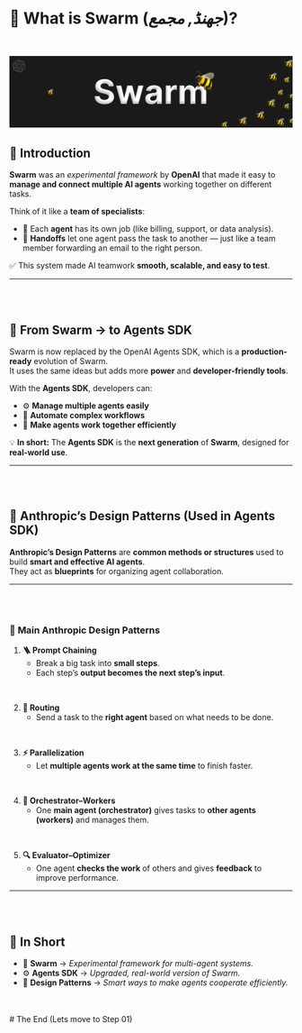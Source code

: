 # 🧠 **What is Swarm (_جھنڈ, مجمع_)?**
<br>

![OpenAI Swarm](images/swarm.png)


## 🚀 **Introduction**

**Swarm** was an *experimental framework* by **OpenAI** that made it easy to **manage and connect multiple AI agents** working together on different tasks.

Think of it like a **team of specialists**:

- 🧾 Each **agent** has its own job (like billing, support, or data analysis).  
- 🔄 **Handoffs** let one agent pass the task to another — just like a team member forwarding an email to the right person.  

✅ This system made AI teamwork **smooth, scalable, and easy to test**.

---
<br>
<br>


## 🔁 **From Swarm → to Agents SDK**

Swarm is now replaced by the OpenAI Agents SDK, which is a **production-ready** evolution of Swarm.  
It uses the same ideas but adds more **power** and **developer-friendly tools**.

With the **Agents SDK**, developers can:

- ⚙️ **Manage multiple agents easily**  
- 🤖 **Automate complex workflows**  
- 🤝 **Make agents work together efficiently**

💡 **In short:** The **Agents SDK** is the **next generation** of **Swarm**, designed for **real-world use**.

---
<br>
<br>



## 🧩 **Anthropic’s Design Patterns (Used in Agents SDK)**

**Anthropic’s Design Patterns** are **common methods or structures** used to build **smart and effective AI agents**.  
They act as **blueprints** for organizing agent collaboration.

---

<br>
<br>


### 🧱 **Main Anthropic Design Patterns**

1. **🪜 Prompt Chaining**  
   - Break a big task into **small steps**.  
   - Each step’s **output becomes the next step’s input**.  
<br>

2. **🧭 Routing**  
   - Send a task to the **right agent** based on what needs to be done.  

<br>

3. **⚡ Parallelization**  
   - Let **multiple agents work at the same time** to finish faster.  

<br>

4. **🎯 Orchestrator–Workers**  
   - One **main agent (orchestrator)** gives tasks to **other agents (workers)** and manages them.  
<br>


5. **🔍 Evaluator–Optimizer**  
   - One agent **checks the work** of others and gives **feedback** to improve performance.  

---


<br>
<br>


## 🧾 **In Short**

- 🧠 **Swarm** → *Experimental framework for multi-agent systems.*  
- ⚙️ **Agents SDK** → *Upgraded, real-world version of Swarm.*  
- 🧩 **Design Patterns** → *Smart ways to make agents cooperate efficiently.*


<br>
<br>
# The End (Lets move to Step 01)

